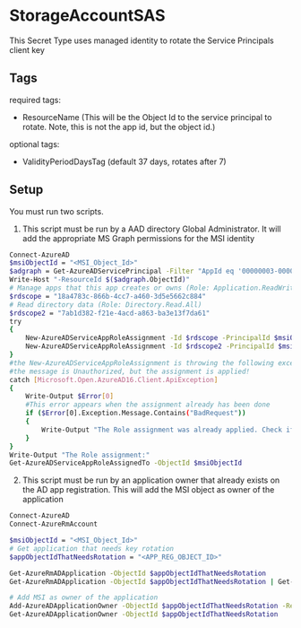 ﻿
# StorageAccountSAS
This Secret Type uses managed identity to rotate the Service Principals client key

## Tags
required tags:
- ResourceName (This will be the Object Id to the service principal to rotate. Note, this is not the app id, but the object id.)

optional tags:
- ValidityPeriodDaysTag (default 37 days, rotates after 7)

## Setup
You must run two scripts.
1. This script must be run by a AAD directory Global Administrator. It will add the appropriate MS Graph permissions for the MSI identity
```bash
Connect-AzureAD
$msiObjectId = "<MSI_Object_Id>"
$adgraph = Get-AzureADServicePrincipal -Filter "AppId eq '00000003-0000-0000-c000-000000000000'"
Write-Host "-ResourceId $($adgraph.ObjectId)"
# Manage apps that this app creates or owns (Role: Application.ReadWrite.OwnedBy)
$rdscope = "18a4783c-866b-4cc7-a460-3d5e5662c884"
# Read directory data (Role: Directory.Read.All)
$rdscope2 = "7ab1d382-f21e-4acd-a863-ba3e13f7da61"
try
{
    New-AzureADServiceAppRoleAssignment -Id $rdscope -PrincipalId $msiObjectId -ObjectId $msiObjectId -ResourceId $adgraph.ObjectId
    New-AzureADServiceAppRoleAssignment -Id $rdscope2 -PrincipalId $msiObjectId -ObjectId $msiObjectId -ResourceId $adgraph.ObjectId
}
#the New-AzureADServiceAppRoleAssignment is throwing the following exception
#the message is Unauthorized, but the assignment is applied!
catch [Microsoft.Open.AzureAD16.Client.ApiException]
{
    Write-Output $Error[0]
    #This error appears when the assignment already has been done
    if ($Error[0].Exception.Message.Contains("BadRequest"))
    {
        Write-Output "The Role assignment was already applied. Check if all roles are applied!"
    }
}
Write-Output "The Role assignment:"
Get-AzureADServiceAppRoleAssignedTo -ObjectId $msiObjectId
```

2. This script must be run by an application owner that already exists on the AD app registration. This will add the MSI object as owner of the application
```bash
Connect-AzureAD
Connect-AzureRmAccount

$msiObjectId = "<MSI_Object_Id>"
# Get application that needs key rotation
$appObjectIdThatNeedsRotation = "<APP_REG_OBJECT_ID>"

Get-AzureRmADApplication -ObjectId $appObjectIdThatNeedsRotation
Get-AzureRmADApplication -ObjectId $appObjectIdThatNeedsRotation | Get-AzureRmADServicePrincipal

# Add MSI as owner of the application
Add-AzureADApplicationOwner -ObjectId $appObjectIdThatNeedsRotation -RefObjectId $msiObjectId
Get-AzureADApplicationOwner -ObjectId $appObjectIdThatNeedsRotation
```
